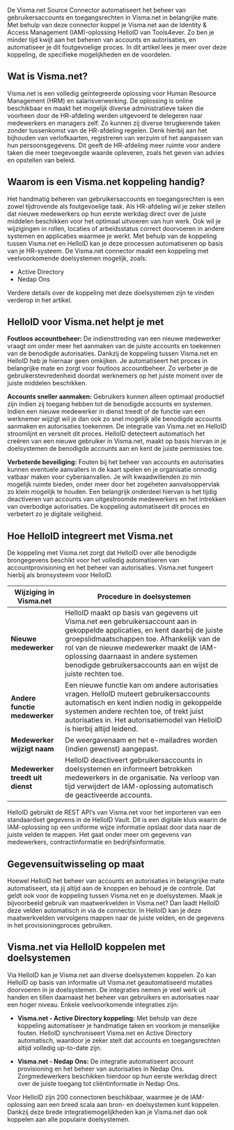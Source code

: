 De Visma.net Source Connector automatiseert het beheer van gebruikersaccounts en toegangsrechten in Visma.net in belangrijke mate. Met behulp van deze connector koppel je Visma.net aan de Identity & Access Management (IAM)-oplossing HelloID van Tools4ever. Zo ben je minder tijd kwijt aan het beheren van accounts en autorisaties, en automatiseer je dit foutgevoelige proces. In dit artikel lees je meer over deze koppeling, de specifieke mogelijkheden en de voordelen.

## Wat is Visma.net?

Visma.net is een volledig geïntegreerde oplossing voor Human Resource Management (HRM) en salarisverwerking. De oplossing is online beschikbaar en maakt het mogelijk diverse administratieve taken die voorheen door de HR-afdeling werden uitgevoerd te delegeren naar medewerkers en managers zelf. Zo kunnen zij diverse terugkerende taken zonder tussenkomst van de HR-afdeling regelen. Denk hierbij aan het bijhouden van verlofkaarten, registreren van verzuim of het aanpassen van hun persoonsgegevens. Dit geeft de HR-afdeling meer ruimte voor andere taken die meer toegevoegde waarde opleveren, zoals het geven van advies en opstellen van beleid.

## Waarom is een Visma.net koppeling handig?

Het handmatig beheren van gebruikersaccounts en toegangsrechten is een zowel tijdrovende als foutgevoelige taak. Als HR-afdeling wil je zeker stellen dat nieuwe medewerkers op hun eerste werkdag direct over de juiste middelen beschikken voor het optimaal uitvoeren van hun werk. Ook wil je wijzigingen in rollen, locaties of arbeidsstatus correct doorvoeren in andere systemen en applicaties waarmee je werkt. Met behulp van de koppeling tussen Visma.net en HelloID kan je deze processen automatiseren op basis van je HR-systeem. De Visma.net connector maakt een koppeling met veelvoorkomende doelsystemen mogelijk, zoals:

*	Active Directory
*	Nedap Ons

Verdere details over de koppeling met deze doelsystemen zijn te vinden verderop in het artikel.

## HelloID voor Visma.net helpt je met

**Foutloos accountbeheer:** De indiensttreding van een nieuwe medewerker vraagt om onder meer het aanmaken van de juiste accounts en toekennen van de benodigde autorisaties. Dankzij de koppeling tussen Visma.net en HelloID heb je hiernaar geen omkijken. Je automatiseert het proces in belangrijke mate en zorgt voor foutloos accountbeheer. Zo verbeter je de gebruikerstevredenheid doordat werknemers op het juiste moment over de juiste middelen beschikken.

**Accounts sneller aanmaken:** Gebruikers kunnen alleen optimaal productief zijn indien zij toegang hebben tot de benodigde accounts en systemen. Indien een nieuwe medewerker in dienst treedt of de functie van een werknemer wijzigt wil je dan ook zo snel mogelijk alle benodigde accounts aanmaken en autorisaties toekennen. De integratie van Visma.net en HelloID stroomlijnt en versnelt dit proces. HelloID detecteert automatisch het creëren van een nieuwe gebruiker in Visma.net, maakt op basis hiervan in je doelsystemen de benodigde accounts aan en kent de juiste permissies toe. 

**Verbeterde beveiliging:** Fouten bij het beheer van accounts en autorisaties kunnen eventuele aanvallers in de kaart spelen en je organisatie onnodig vatbaar maken voor cyberaanvallen. Je wilt kwaadwillenden zo min mogelijk ruimte bieden, onder meer door het zogeheten aanvalsoppervlak zo klein mogelijk te houden. Een belangrijk onderdeel hiervan is het tijdig deactiveren van accounts van uitgestroomde medewerkers en het intrekken van overbodige autorisaties. De koppeling automatiseert dit proces en verbetert zo je digitale veiligheid. 

## Hoe HelloID integreert met Visma.net

De koppeling met Visma.net zorgt dat HelloID over alle benodigde brongegevens beschikt voor het volledig automatiseren van accountprovisioning en het beheer van autorisaties. Visma.net fungeert hierbij als bronsysteem voor HelloID. 

| Wijziging in Visma.net	| Procedure in doelsystemen |
| ------------------------| --------------------------| 
| **Nieuwe medewerker** | 	HelloID maakt op basis van gegevens uit Visma.net een gebruikersaccount aan in gekoppelde applicaties, en kent daarbij de juiste groepslidmaatschappen toe. Afhankelijk van de rol van de nieuwe medewerker maakt de IAM-oplossing daarnaast in andere systemen benodigde gebruikersaccounts aan en wijst de juiste rechten toe.| 
| **Andere functie medewerker** |	Een nieuwe functie kan om andere autorisaties vragen. HelloID muteert gebruikersaccounts automatisch en kent indien nodig in gekoppelde systemen andere rechten toe, of trekt juist autorisaties in. Het autorisatiemodel van HelloID is hierbij altijd leidend.| 
| **Medewerker wijzigt naam** |	De weergavenaam en het e-mailadres worden (indien gewenst) aangepast.| 
| **Medewerker treedt uit dienst** |	HelloID deactiveert gebruikersaccounts in doelsystemen en informeert betrokken medewerkers in de organisatie. Na verloop van tijd verwijdert de IAM-oplossing automatisch de geactiveerde accounts.| 


HelloID gebruikt de REST API’s van Visma.net voor het importeren van een standaardset gegevens in de HelloID Vault. Dit is een digitale kluis waarin de IAM-oplossing op een uniforme wijze informatie opslaat door data naar de juiste velden te mappen. Het gaat onder meer om gegevens van medewerkers, contractinformatie en bedrijfsinformatie.

## Gegevensuitwisseling op maat

Hoewel HelloID het beheer van accounts en autorisaties in belangrijke mate automatiseert, sta jij altijd aan de knoppen en behoud je de controle. Dat geldt ook voor de koppeling tussen Visma.net en je doelsystemen. Maak je bijvoorbeeld gebruik van maatwerkvelden in Visma.net? Dan laadt HelloID deze velden automatisch in via de connector. In HelloID kan je deze maatwerkvelden vervolgens mappen naar de juiste velden, en de gegevens in het provisioningproces gebruiken.

## Visma.net via HelloID koppelen met doelsystemen

Via HelloID kan je Visma.net aan diverse doelsystemen koppelen. Zo kan HelloID op basis van informatie uit Visma.net geautomatiseerd mutaties doorvoeren in je doelsystemen. De integraties nemen je veel werk uit handen en tillen daarnaast het beheer van gebruikers en autorisaties naar een hoger niveau. Enkele veelvoorkomende integraties zijn:

* **Visma.net - Active Directory koppeling:** Met behulp van deze koppeling automatiseer je handmatige taken en voorkom je menselijke fouten. HelloID synchroniseert Visma.net en Active Directory automatisch, waardoor je zeker stelt dat accounts en toegangsrechten altijd volledig up-to-date zijn.

* **Visma.net - Nedap Ons:** De integratie automatiseert account provisioning en het beheer van autorisaties in Nedap Ons. Zorgmedewerkers beschikken hierdoor op hun eerste werkdag direct over de juiste toegang tot cliëntinformatie in Nedap Ons. 

Voor HelloID zijn 200 connectoren beschikbaar, waarmee je de IAM-oplossing aan een breed scala aan bron- en doelsystemen kunt koppelen. Dankzij deze brede integratiemogelijkheden kan je Visma.net dan ook koppelen aan alle populaire doelsystemen.
